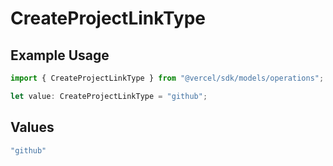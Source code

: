 # CreateProjectLinkType

## Example Usage

```typescript
import { CreateProjectLinkType } from "@vercel/sdk/models/operations";

let value: CreateProjectLinkType = "github";
```

## Values

```typescript
"github"
```